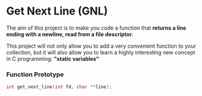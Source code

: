 # Get Next Line (GNL)

The aim of this project is to make you code a function that **returns a line
ending with a newline, read from a file descriptor.**

This project will not only allow you to add a very convenient function to your collection,
but it will also allow you to learn a highly interesting new concept in C programming:
**"static variables"**

### Function Prototype
```c
int	get_next_line(int fd, char **line);
```
